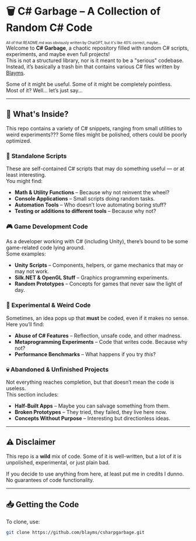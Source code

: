 # 🗑️ C# Garbage – A Collection of Random C# Code
<sub><sup>All of that README.md was obviously written by ChatGPT, but it's like 40% correct, maybe...</sup></sub><br/>
Welcome to **C# Garbage**, a chaotic repository filled with random C# scripts, experiments, and maybe even full projects!  
This is not a structured library, nor is it meant to be a "serious" codebase. Instead, it’s basically a trash bin that contains various C# files written by [Blayms](https://blayms.github.io/about-me/).  

Some of it might be useful. Some of it might be completely pointless.  
Most of it? Well... let’s just say...  

---

## 📌 What's Inside?

This repo contains a variety of C# snippets, ranging from small utilities to weird experiments??? Some files might be polished, others could be poorly optimized.

### 🚀 **Standalone Scripts**
These are self-contained C# scripts that may do something useful — or at least interesting.  
You might find:
- **Math & Utility Functions** – Because why not reinvent the wheel?  
- **Console Applications** – Small scripts doing random tasks.  
- **Automation Tools** – Who doesn’t love automating boring stuff?
- **Testing or additions to different tools** – Because why not?

### 🎮 **Game Development Code**
As a developer working with C# (including Unity), there’s bound to be some game-related code lying around.  
Some examples:
- **Unity Scripts** – Components, helpers, or game mechanics that may or may not work.  
- **Silk.NET & OpenGL Stuff** – Graphics programming experiments.  
- **Random Prototypes** – Concepts for games that never saw the light of day.  

### 🔬 **Experimental & Weird Code**
Sometimes, an idea pops up that **must** be coded, even if it makes no sense.  
Here you’ll find:
- **Abuse of C# Features** – Reflection, unsafe code, and other madness.  
- **Metaprogramming Experiments** – Code that writes code. Because why not?  
- **Performance Benchmarks** – What happens if you try *this*?  

### 💀 **Abandoned & Unfinished Projects**
Not everything reaches completion, but that doesn’t mean the code is useless.  
This section includes:
- **Half-Built Apps** – Maybe you can salvage something from them.  
- **Broken Prototypes** – They tried, they failed, they live here now.  
- **Concepts Without Purpose** – Interesting but directionless ideas.  

---

## ⚠️ Disclaimer  

This repo is a **wild** mix of code. Some of it is well-written, but a lot of it is unpolished, experimental, or just plain bad.  

If you decide to use anything from here, at least put me in credits I dunno. No guarantees of code functionality.  

---

## 📥 Getting the Code  

To clone, use:  
```sh
git clone https://github.com/blayms/csharpgarbage.git

```
